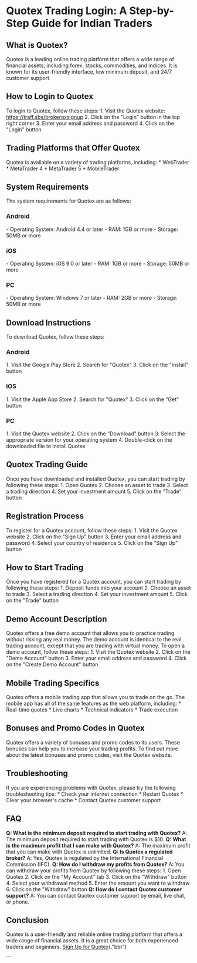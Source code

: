 # Quotex Trading Login: A Step-by-Step Guide for Indian Traders

## What is Quotex?

Quotex is a leading online trading platform that offers a wide range of
financial assets, including forex, stocks, commodities, and indices. It
is known for its user-friendly interface, low minimum deposit, and 24/7
customer support.

## How to Login to Quotex

To login to Quotex, follow these steps: 1. Visit the Quotex website:
https://traff.sbs/brokerqxsignup 2. Click on the "Login" button in
the top right corner 3. Enter your email address and password 4. Click
on the "Login" button

## Trading Platforms that Offer Quotex

Quotex is available on a variety of trading platforms, including: \*
WebTrader \* MetaTrader 4 \* MetaTrader 5 \* MobileTrader

## System Requirements

The system requirements for Quotex are as follows:

### Android

\- Operating System: Android 4.4 or later - RAM: 1GB or more - Storage:
50MB or more

### iOS

\- Operating System: iOS 9.0 or later - RAM: 1GB or more - Storage: 50MB
or more

### PC

\- Operating System: Windows 7 or later - RAM: 2GB or more - Storage:
50MB or more

## Download Instructions

To download Quotex, follow these steps:

### Android

1\. Visit the Google Play Store 2. Search for "Quotex" 3. Click on
the "Install" button

### iOS

1\. Visit the Apple App Store 2. Search for "Quotex" 3. Click on
the "Get" button

### PC

1\. Visit the Quotex website 2. Click on the "Download" button 3.
Select the appropriate version for your operating system 4. Double-click
on the downloaded file to install Quotex

## Quotex Trading Guide

Once you have downloaded and installed Quotex, you can start trading by
following these steps: 1. Open Quotex 2. Choose an asset to trade 3.
Select a trading direction 4. Set your investment amount 5. Click on the
"Trade" button

## Registration Process

To register for a Quotex account, follow these steps: 1. Visit the
Quotex website 2. Click on the "Sign Up" button 3. Enter your
email address and password 4. Select your country of residence 5. Click
on the "Sign Up" button

## How to Start Trading

Once you have registered for a Quotex account, you can start trading by
following these steps: 1. Deposit funds into your account 2. Choose an
asset to trade 3. Select a trading direction 4. Set your investment
amount 5. Click on the "Trade" button

## Demo Account Description

Quotex offers a free demo account that allows you to practice trading
without risking any real money. The demo account is identical to the
real trading account, except that you are trading with virtual money. To
open a demo account, follow these steps: 1. Visit the Quotex website 2.
Click on the "Demo Account" button 3. Enter your email address and
password 4. Click on the "Create Demo Account" button

## Mobile Trading Specifics

Quotex offers a mobile trading app that allows you to trade on the go.
The mobile app has all of the same features as the web platform,
including: \* Real-time quotes \* Live charts \* Technical indicators \*
Trade execution

## Bonuses and Promo Codes in Quotex

Quotex offers a variety of bonuses and promo codes to its users. These
bonuses can help you to increase your trading profits. To find out more
about the latest bonuses and promo codes, visit the Quotex website.

## Troubleshooting

If you are experiencing problems with Quotex, please try the following
troubleshooting tips: \* Check your internet connection \* Restart
Quotex \* Clear your browser\'s cache \* Contact Quotex customer support

## FAQ

**Q: What is the minimum deposit required to start trading with
Quotex?** A: The minimum deposit required to start trading with Quotex
is \$10. **Q: What is the maximum profit that I can make with Quotex?**
A: The maximum profit that you can make with Quotex is unlimited. **Q:
Is Quotex a regulated broker?** A: Yes, Quotex is regulated by the
International Financial Commission (IFC). **Q: How do I withdraw my
profits from Quotex?** A: You can withdraw your profits from Quotex by
following these steps: 1. Open Quotex 2. Click on the "My Account"
tab 3. Click on the "Withdraw" button 4. Select your withdrawal
method 5. Enter the amount you want to withdraw 6. Click on the
"Withdraw" button **Q: How do I contact Quotex customer support?**
A: You can contact Quotex customer support by email, live chat, or
phone.

## Conclusion

Quotex is a user-friendly and reliable online trading platform that
offers a wide range of financial assets. It is a great choice for both
experienced traders and beginners. [Sign Up for
Quotex](\%22https://traff.sbs/brokerqxsignup\%22){."btn"}

\`\`\`

